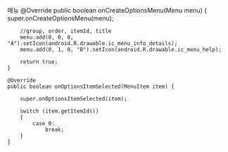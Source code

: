 메뉴
	@Override
	public boolean onCreateOptionsMenu(Menu menu) 
	{
		super.onCreateOptionsMenu(menu);

		//group, order, itemId, title
		menu.add(0, 0, 0, "A").setIcon(android.R.drawable.ic_menu_info_details);
		menu.add(0, 1, 0, "B").setIcon(android.R.drawable.ic_menu_help);

		return true;
	}
	
	@Override
	public boolean onOptionsItemSelected(MenuItem item) {

		super.onOptionsItemSelected(item);

		switch (item.getItemId()) 
		{
			case 0:
				break;
		}
	}